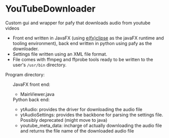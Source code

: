 # YouTubeDownloader
Custom gui and wrapper for pafy that downloads audio from youtube videos

<ul>
<li>Front end written in JavaFX (using <u>e(fx)clipse</u> as the javaFX runtime and tooling environment), back end written in python using pafy as the downloader.</li>

<li>Settings file written using an XML file format.</li> 

<li>File comes with ffmpeg and ffprobe tools ready to be written to the user's <code>/usr/bin</code> directory.</li>

</ul> 

Program directory:

<ul>
JavaFX front end:
<ul>
<li>MainViewer.java</li>

</ul>
Python back end:
<ul>
<li>ytAudio: provides the driver for downloading the audio file</li>
<li>ytAudioSettings: provides the backbone for parsing the settings file. Possibly deprecated (might move to java)</li>
<li>youtube_meta_data: incharge of actually downloading the audio file and returns the file name of the downloaded audio file</li>

</ul>
</ul>
